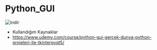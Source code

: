 # Python_GUI


![indir](https://user-images.githubusercontent.com/73841520/114226947-fcba6300-997c-11eb-8963-8254b768e267.jpg)











* Kullandığım Kaynaklar
* https://www.udemy.com/course/python-gui-gercek-dunya-python-projeleri-ile-tkinterpyqt5/

